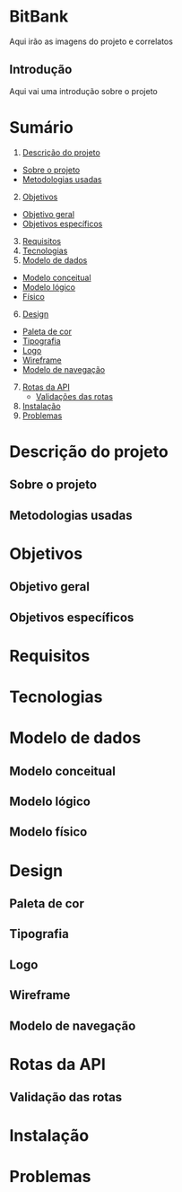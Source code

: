 # BitBank
Aqui irão as imagens do projeto e correlatos

## Introdução
Aqui vai uma introdução sobre o projeto

# Sumário
1. [Descrição do projeto](#project-description)
  * [Sobre o projeto](#about-project)
  * [Metodologias usadas](#used-methodologies)
2. [Objetivos](#project-objectives)
  * [Objetivo geral](#general-objectives)
  * [Objetivos específicos](#specific-objectives)
3. [Requisitos](#project-requirements)
4. [Tecnologias](#technologies)
5. [Modelo de dados](#data-model)
  * [Modelo conceitual](#conceptual-model)
  * [Modelo lógico](#logical-model)
  * [Físico](#physical-model)
6. [Design](#design)
  * [Paleta de cor](#color-palette)
  * [Tipografia](#typography)
  * [Logo](#logo)
  * [Wireframe](#wireframe)
  * [Modelo de navegação](#model-navigation)
7. [Rotas da API](#api-routes)
	* [Validações das rotas](#routes-validation)
8. [Instalação](#instalation)
9. [Problemas](#issues)

<a id="project-description"></a>
# Descrição do projeto

<a id="about-project"></a>
## Sobre o projeto

<a id="used-methodologies"></a>
## Metodologias usadas

<a id="project-objectives"></a>
# Objetivos

<a id="general-objectives"></a>
## Objetivo geral

<a id="specific-objectives"></a>
## Objetivos específicos

<a id="project-requirements"></a>
# Requisitos

<a id="technologies"></a>
# Tecnologias

<a id="data-model"></a>
# Modelo de dados

<a id="conceptual-model"></a>
## Modelo conceitual

<a id="logical-model"></a>
## Modelo lógico

<a id="physical-model"></a>
## Modelo físico

<a id="design"></a>
# Design

<a id="color-palette"></a>
## Paleta de cor

<a id="typography"></a>
## Tipografia

<a id="logo"></a>
## Logo

<a id="wireframe"></a>
## Wireframe

<a id="model-navigation"></a>
## Modelo de navegação

<a id="routes-api"></a>
# Rotas da API

<a id="routes-validation"></a>
## Validação das rotas

<a id="instalation"></a>
# Instalação

<a id="issues"></a>
# Problemas